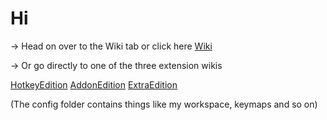 # Hi
-> Head on over to the Wiki tab or click here [Wiki](https://github.com/Epicrex/3DArtistsHandbook/wiki)

-> Or go directly to one of the three extension wikis

[HotkeyEdition](https://github.com/Epicrex/3DArtistsHandbookHotkeyEdition/wiki)
[AddonEdition](https://github.com/Epicrex/3DArtistsHandbookAddonEdition/wiki)
[ExtraEdition](https://github.com/Epicrex/3DArtistsHandbookExtraEdition/wiki)

(The config folder contains things like my workspace, keymaps and so on)


